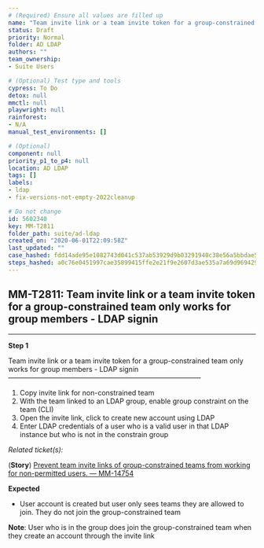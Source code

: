```yaml
---
# (Required) Ensure all values are filled up
name: "Team invite link or a team invite token for a group-constrained team only works for group members - LDAP signin"
status: Draft
priority: Normal
folder: AD LDAP
authors: ""
team_ownership: 
- Suite Users

# (Optional) Test type and tools
cypress: To Do
detox: null
mmctl: null
playwright: null
rainforest: 
- N/A
manual_test_environments: []

# (Optional)
component: null
priority_p1_to_p4: null
location: AD LDAP
tags: []
labels: 
- ldap
- fix-versions-not-empty-2022cleanup

# Do not change
id: 5602340
key: MM-T2811
folder_path: suite/ad-ldap
created_on: "2020-06-01T22:09:58Z"
last_updated: ""
case_hashed: fdd14ade95e1082743d041c537ab53929d9b03291940c38e56a5bbdae5dca47591de230fc57550113a30452fbbe50c38
steps_hashed: a0c76e0451997cae35899415ffe2e21f9e2607d3ae535a7a69d969429a3ddef1c3ac275167fd571b7d3b546662471ebc
---
```


## MM-T2811: Team invite link or a team invite token for a group-constrained team only works for group members - LDAP signin

---

**Step 1**

Team invite link or a team invite token for a group-constrained team only works for group members - LDAP signin\
————————————————————————————

1. Copy invite link for non-constrained team
2. With the team linked to an LDAP group, enable group constraint on the team (CLI)
3. Open the invite link, click to create new account using LDAP
4. Enter LDAP credentials of a user who is a valid user in that LDAP instance but who is not in the constrain group

_Related ticket(s):_

(**Story**) [Prevent team invite links of group-constrained teams from working for non-permitted users. — MM-14754](http://mmthttps%3A//mattermost.atlassian.net/browse/MM-14754)

**Expected**

- User account is created but user only sees teams they are allowed to join. They do not join the group-constrained team

**Note**: User who is in the group does join the group-constrained team when they create an account through the invite link

